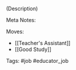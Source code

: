 (Description)

Meta Notes:

Moves:
- [[Teacher's Assistant]]
- [[Good Study]]

Tags:
#job #educator_job 